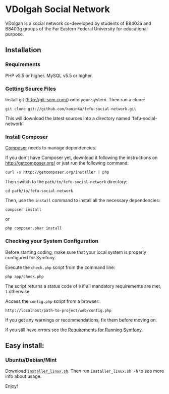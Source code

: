 VDolgah Social Network
========================

VDolgah is a social network co-developed by students of B8403a and B8403g groups of the Far Eastern Federal University for educational purpose.

Installation
------------------------

### Requirements

PHP v5.5 or higher.
MySQL v5.5 or higher.

### Getting Source Files

Install git (http://git-scm.com/) onto your system. Then run a clone:

    git clone git://github.com/koninka/fefu-social-network.git

This will download the latest sources into a directory named 'fefu-social-network'.

### Install Composer

[Composer][1] needs to manage dependencies.

If you don't have Composer yet, download it following the instructions on
http://getcomposer.org/ or just run the following command:

    curl -s http://getcomposer.org/installer | php

Then switch to the `path/to/fefu-social-network` directory:

    cd path/to/fefu-social-network

Then, use the `install` command to install all the necessary dependencies:

    composer install

or

    php composer.phar install

### Checking your System Configuration

Before starting coding, make sure that your local system is properly configured for Symfony.

Execute the `check.php` script from the command line:

    php app/check.php

The script returns a status code of `0` if all mandatory requirements are met, `1` otherwise.

Access the `config.php` script from a browser:

    http://localhost/path-to-project/web/config.php

If you get any warnings or recommendations, fix them before moving on.

If you still have errors see the [Requirements for Running Symfony][2].

## Easy install:

### Ubuntu/Debian/Mint

Download [`installer_linux.sh`][installer_linux]. Then run `installer_linux.sh -h` to see more info about usage.



Enjoy!

[1]:  http://getcomposer.org/
[2]:  http://symfony.com/doc/current/reference/requirements.html
[installer_linux]: https://github.com/koninka/fefu-social-network/blob/master/installer_linux.sh